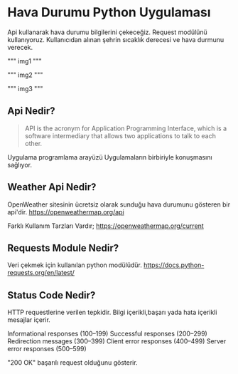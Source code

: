 # Hava Durumu Python Uygulaması

Api kullanarak hava durumu bilgilerini çekeceğiz.
Request modülünü kullanıyoruz.
Kullanıcıdan alınan şehrin sıcaklık derecesi ve hava durmunu verecek.

"""
img1
"""

"""
img2
"""

"""
img3
"""


## Api Nedir?

> API is the acronym for Application Programming Interface,
> which is a software intermediary that allows two applications
> to talk to each other.

Uygulama programlama arayüzü Uygulamaların birbiriyle konuşmasını sağlıyor.



## Weather Api Nedir?

OpenWeather sitesinin ücretsiz olarak sunduğu
hava durumunu gösteren bir api'dir.
https://openweathermap.org/api

Farklı Kullanım Tarzları Vardır;
https://openweathermap.org/current


## Requests Module Nedir?

Veri çekmek için kullanılan python modülüdür.
https://docs.python-requests.org/en/latest/

## Status Code Nedir?

HTTP requestlerine verilen tepkidir. Bilgi içerikli,başarı yada hata içerikli mesajlar içerir.

Informational responses (100–199)
Successful responses (200–299)
Redirection messages (300–399)
Client error responses (400–499)
Server error responses (500–599)

"200 OK" başarılı request olduğunu gösterir.
